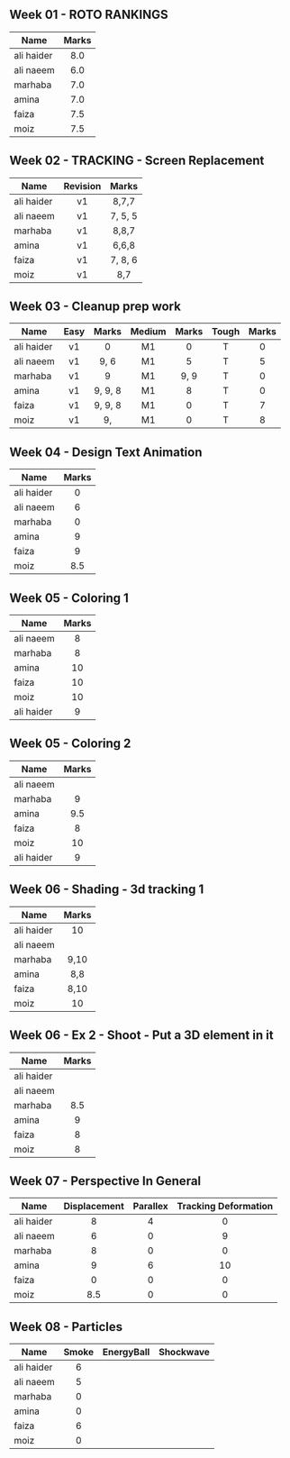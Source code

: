 ## Week 01 - ROTO RANKINGS
| Name   |      Marks      |
|----------|:-------------:|
| ali haider | 8.0 |
| ali naeem  | 6.0 |
| marhaba    | 7.0 |
| amina      | 7.0 |
| faiza      | 7.5 |
| moiz       | 7.5 |

## Week 02 - TRACKING - Screen Replacement

| Name   | Revision  |   Marks      |
|----------|:--:|:-------------:|
| ali haider |v1| 8,7,7|
| ali naeem  |v1| 7, 5, 5 |
| marhaba    |v1| 8,8,7 |
| amina      |v1| 6,6,8 |
| faiza      |v1| 7, 8, 6 |
| moiz       |v1| 8,7 |

## Week 03 - Cleanup prep work

| Name   | Easy  | Marks | Medium |  Marks | Tough |Marks |
|----------|:--:|:---:|:---:|:---:| :---:|:---:|
| ali haider |v1| 0     |M1|0|T|0|
| ali naeem  |v1| 9, 6  |M1|5|T|5|
| marhaba    |v1| 9  |M1|9, 9|T|0|
| amina      |v1| 9, 9, 8  |M1|8|T|0|
| faiza      |v1| 9, 9, 8  |M1|0|T|7|
| moiz       |v1| 9,     |M1|0|T|8|

## Week 04 - Design Text Animation

| Name   | Marks |
|----------|:--:|
| ali haider |0|
| ali naeem  |6|
| marhaba    |0|
| amina      |9|
| faiza      |9|
| moiz       |8.5|

## Week 05 - Coloring 1

| Name   | Marks |
|----------|:--:|
| ali naeem  |8|
| marhaba    |8|
| amina      |10|
| faiza      |10|
| moiz       |10|
| ali haider |9|
## Week 05 - Coloring 2
| Name   | Marks |
|----------|:--:|
| ali naeem  ||
| marhaba    |9|
| amina      |9.5|
| faiza      |8|
| moiz       |10|
| ali haider |9|
## Week 06 - Shading - 3d tracking 1

| Name   | Marks |
|----------|:--:|
| ali haider |10|
| ali naeem  ||
| marhaba    |9,10|
| amina      |8,8|
| faiza      |8,10|
| moiz       |10|

## Week 06 - Ex 2 - Shoot - Put a 3D element in it

| Name   | Marks |
|----------|:--:|
| ali haider ||
| ali naeem  ||
| marhaba    |8.5|
| amina      |9|
| faiza      |8|
| moiz       |8|


## Week 07 - Perspective In General

| Name   | Displacement | Parallex | Tracking Deformation|
|----------|:--:|:--:|:--:|
| ali haider |8|4|0|
| ali naeem  |6|0|9|
| marhaba    |8|0|0|
| amina      |9|6|10|
| faiza      |0|0|0|
| moiz       |8.5|0|0|



## Week 08 - Particles

| Name   | Smoke | EnergyBall | Shockwave |
|----------|:--:|:--:|:--:|
| ali haider |6||
| ali naeem  |5||
| marhaba    |0||
| amina      |0||
| faiza      |6||
| moiz       |0||
